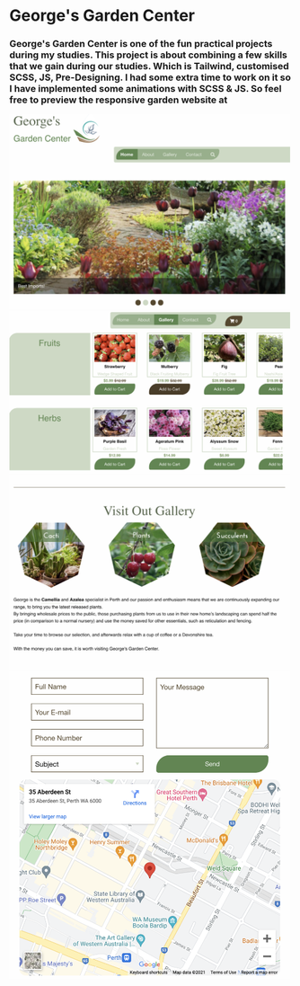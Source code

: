 # George's Garden Center

### George's Garden Center is one of the fun practical projects during my studies. This project is about combining a few skills that we gain during our studies. Which is Tailwind, customised SCSS, JS, Pre-Designing. I had some extra time to work on it so I have implemented some animations with SCSS & JS. So feel free to preview the responsive garden website at

<img src="shot/0.png" width="500"/>
<img src="shot/2.png" width="500"/>
<img src="shot/1.png" width="500"/>
<img src="shot/3.png" width="500"/>